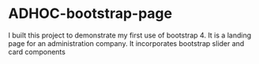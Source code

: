 # ADHOC-bootstrap-page

I built this project to demonstrate my first use of bootstrap 4. It is a landing page for an administration company.
It incorporates bootstrap slider and card components 
